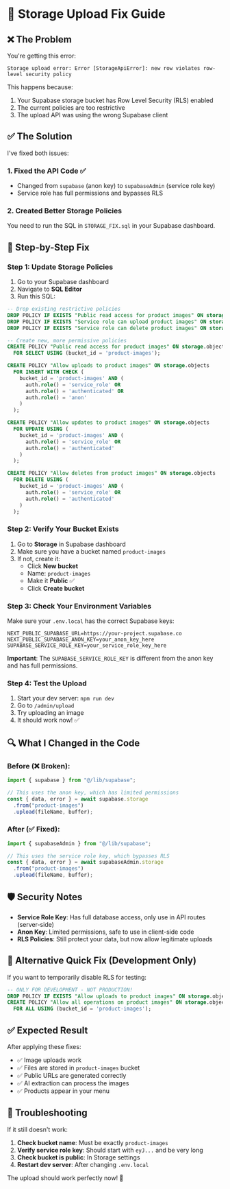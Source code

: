 # 🔧 Storage Upload Fix Guide

## ❌ The Problem

You're getting this error:

```
Storage upload error: Error [StorageApiError]: new row violates row-level security policy
```

This happens because:

1. Your Supabase storage bucket has Row Level Security (RLS) enabled
2. The current policies are too restrictive
3. The upload API was using the wrong Supabase client

## ✅ The Solution

I've fixed both issues:

### 1. Fixed the API Code ✅

- Changed from `supabase` (anon key) to `supabaseAdmin` (service role key)
- Service role has full permissions and bypasses RLS

### 2. Created Better Storage Policies

You need to run the SQL in `STORAGE_FIX.sql` in your Supabase dashboard.

## 🚀 Step-by-Step Fix

### Step 1: Update Storage Policies

1. Go to your Supabase dashboard
2. Navigate to **SQL Editor**
3. Run this SQL:

```sql
-- Drop existing restrictive policies
DROP POLICY IF EXISTS "Public read access for product images" ON storage.objects;
DROP POLICY IF EXISTS "Service role can upload product images" ON storage.objects;
DROP POLICY IF EXISTS "Service role can delete product images" ON storage.objects;

-- Create new, more permissive policies
CREATE POLICY "Public read access for product images" ON storage.objects
  FOR SELECT USING (bucket_id = 'product-images');

CREATE POLICY "Allow uploads to product images" ON storage.objects
  FOR INSERT WITH CHECK (
    bucket_id = 'product-images' AND (
      auth.role() = 'service_role' OR
      auth.role() = 'authenticated' OR
      auth.role() = 'anon'
    )
  );

CREATE POLICY "Allow updates to product images" ON storage.objects
  FOR UPDATE USING (
    bucket_id = 'product-images' AND (
      auth.role() = 'service_role' OR
      auth.role() = 'authenticated'
    )
  );

CREATE POLICY "Allow deletes from product images" ON storage.objects
  FOR DELETE USING (
    bucket_id = 'product-images' AND (
      auth.role() = 'service_role' OR
      auth.role() = 'authenticated'
    )
  );
```

### Step 2: Verify Your Bucket Exists

1. Go to **Storage** in Supabase dashboard
2. Make sure you have a bucket named `product-images`
3. If not, create it:
   - Click **New bucket**
   - Name: `product-images`
   - Make it **Public** ✅
   - Click **Create bucket**

### Step 3: Check Your Environment Variables

Make sure your `.env.local` has the correct Supabase keys:

```env
NEXT_PUBLIC_SUPABASE_URL=https://your-project.supabase.co
NEXT_PUBLIC_SUPABASE_ANON_KEY=your_anon_key_here
SUPABASE_SERVICE_ROLE_KEY=your_service_role_key_here
```

**Important**: The `SUPABASE_SERVICE_ROLE_KEY` is different from the anon key and has full permissions.

### Step 4: Test the Upload

1. Start your dev server: `npm run dev`
2. Go to `/admin/upload`
3. Try uploading an image
4. It should work now! ✅

## 🔍 What I Changed in the Code

### Before (❌ Broken):

```typescript
import { supabase } from "@/lib/supabase";

// This uses the anon key, which has limited permissions
const { data, error } = await supabase.storage
  .from("product-images")
  .upload(fileName, buffer);
```

### After (✅ Fixed):

```typescript
import { supabaseAdmin } from "@/lib/supabase";

// This uses the service role key, which bypasses RLS
const { data, error } = await supabaseAdmin.storage
  .from("product-images")
  .upload(fileName, buffer);
```

## 🛡️ Security Notes

- **Service Role Key**: Has full database access, only use in API routes (server-side)
- **Anon Key**: Limited permissions, safe to use in client-side code
- **RLS Policies**: Still protect your data, but now allow legitimate uploads

## 🚨 Alternative Quick Fix (Development Only)

If you want to temporarily disable RLS for testing:

```sql
-- ONLY FOR DEVELOPMENT - NOT PRODUCTION!
DROP POLICY IF EXISTS "Allow uploads to product images" ON storage.objects;
CREATE POLICY "Allow all operations on product images" ON storage.objects
  FOR ALL USING (bucket_id = 'product-images');
```

## ✅ Expected Result

After applying these fixes:

- ✅ Image uploads work
- ✅ Files are stored in `product-images` bucket
- ✅ Public URLs are generated correctly
- ✅ AI extraction can process the images
- ✅ Products appear in your menu

## 🔧 Troubleshooting

If it still doesn't work:

1. **Check bucket name**: Must be exactly `product-images`
2. **Verify service role key**: Should start with `eyJ...` and be very long
3. **Check bucket is public**: In Storage settings
4. **Restart dev server**: After changing `.env.local`

The upload should work perfectly now! 🎉



